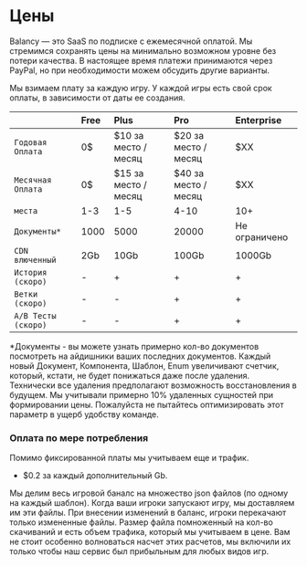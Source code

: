 # Цены

Balancy — это SaaS по подписке с ежемесячной оплатой. Мы стремимся сохранять цены на минимально возможном уровне без потери качества. В настоящее время платежи принимаются через PayPal, но при необходимости можем обсудить другие варианты.

Мы взимаем плату за каждую игру. У каждой игры есть свой срок оплаты, в зависимости от даты ее создания.

|       | Free            | Plus            | Pro            | Enterprise       |
| :---------- | :-------------- |:-------------- |:-------------- |:-------------- |
| `Годовая Оплата`       | 0$ | $10 за место / месяц | $20 за место / месяц | $XX |
| `Месячная Оплата`       | 0$ | $15 за место / месяц | $40 за место / месяц | $XX |
| `места`    | 1-3 | 1-5 | 4-10 | 10+ |
| `Документы*`    | 1000 | 5000 | 20000 | Не ограничено |
| `CDN влюченный`    | 2Gb | 10Gb | 100Gb | 1000Gb |
| `История (скоро)`    | - | + | + | + |
| `Ветки (скоро)`    | - | - | + | + |
| `A/B Тесты (скоро)`    | - | - | + | + |

*Документы - вы можете узнать примерно кол-во документов посмотреть на айдишники ваших последних документов. Каждый новый Документ, Компонента, Шаблон, Enum увеличивают счетчик, который, кстати, не будет понижаться даже после удаления. Технически все удаления предполагают возможность восстановления в будущем. Мы учитывали примерно 10% удаленных сущностей при формировании цены. Пожалуйста не пытайтесь оптимизировать этот параметр в ущерб удобству команде.


### Оплата по мере потребления

Помимо фиксированной платы мы учитываем еще и трафик.

* $0.2 за каждый дополнительный Gb.

Мы делим весь игровой баналс на множество json файлов (по одному на каждый шаблон). Когда ваши игроки запускают игру, мы доставляем им эти файлы. При внесении изменений в баланс, игроки перекачают только измененные файлы. Размер файла помноженный на кол-во скачиваний и есть объем трафика, который мы учитываем в цене. Вам не стоит особенно волноваться насчет этих расчетов, мы включили их только чтобы наш сервис был прибыльным для любых видов игр. 
